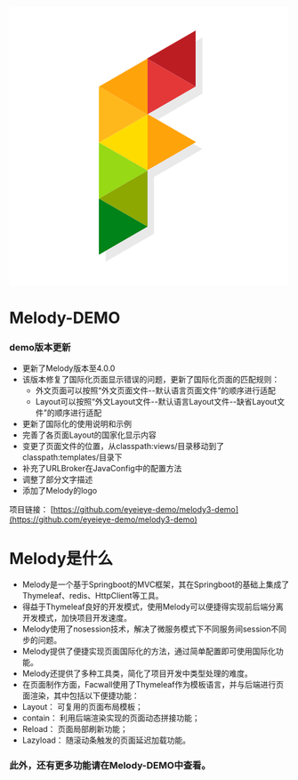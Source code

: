
![logo](https://raw.githubusercontent.com/eyeieye-demo/melody3-demo/master/src/main/resources/static/favicon.ico)
# Melody-DEMO
### demo版本更新

- 更新了Melody版本至4.0.0
- 该版本修复了国际化页面显示错误的问题，更新了国际化页面的匹配规则：
	- 外文页面可以按照“外文页面文件--默认语言页面文件”的顺序进行适配
	- Layout可以按照“外文Layout文件--默认语言Layout文件--缺省Layout文件”的顺序进行适配
- 更新了国际化的使用说明和示例
- 完善了各页面Layout的国家化显示内容
- 变更了页面文件的位置，从classpath:views/目录移动到了classpath:templates/目录下
- 补充了URLBroker在JavaConfig中的配置方法
- 调整了部分文字描述
- 添加了Melody的logo

项目链接： [https://github.com/eyeieye-demo/melody3-demo](https://github.com/eyeieye-demo/melody3-demo)


# Melody是什么
- Melody是一个基于Springboot的MVC框架，其在Springboot的基础上集成了Thymeleaf、redis、HttpClient等工具。
- 得益于Thymeleaf良好的开发模式，使用Melody可以便捷得实现前后端分离开发模式，加快项目开发速度。
- Melody使用了nosession技术，解决了微服务模式下不同服务间session不同步的问题。
- Melody提供了便捷实现页面国际化的方法，通过简单配置即可使用国际化功能。
- Melody还提供了多种工具类，简化了项目开发中类型处理的难度。
- 在页面制作方面，Facwall使用了Thymeleaf作为模板语言，并与后端进行页面渲染，其中包括以下便捷功能：
 - Layout： 可复用的页面布局模板；
 - contain： 利用后端渲染实现的页面动态拼接功能；
 - Reload： 页面局部刷新功能；
 - Lazyload： 随滚动条触发的页面延迟加载功能。
### 此外，还有更多功能请在Melody-DEMO中查看。

